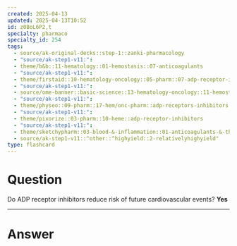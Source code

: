 ```yaml
---
created: 2025-04-13
updated: 2025-04-13T10:52
id: z0BoL6P2,t
specialty: pharmaco
specialty_id: 254
tags:
  - source/ak-original-decks::step-1::zanki-pharmacology
  - "source/ak-step1-v11:": 
  - theme/b&b::11-hematology::01-hemostasis::07-anticoagulants
  - "source/ak-step1-v11:": 
  - theme/firstaid::10-hematology-oncology::05-pharm::07-adp-receptor-inhibitors
  - "source/ak-step1-v11:": 
  - source/ome-banner::basic-science::13-hematology-oncology::11-hemostasis
  - "source/ak-step1-v11:": 
  - theme/physeo::09-pharm::17-hem/onc-pharm::adp-receptors-inhibitors
  - "source/ak-step1-v11:": 
  - theme/pixorize::03-pharm::10-heme::adp-receptor-inhibitors
  - "source/ak-step1-v11:": 
  - theme/sketchypharm::03-blood-&-inflammation::01-anticoagulants-&-thrombolytics::03-antiplatelet-agents
  - source/ak-step1-v11::^other::^highyield::2-relativelyhighyield"
type: flashcard
---
```


# Question
Do ADP receptor inhibitors reduce risk of future cardiovascular events?    **Yes**

---

# Answer
